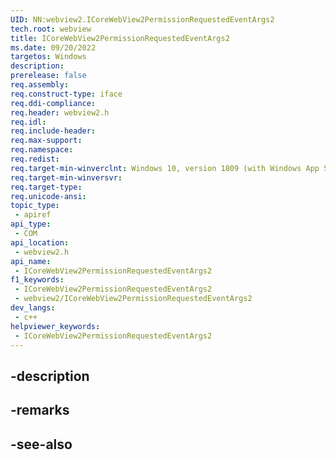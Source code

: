 ```yaml
---
UID: NN:webview2.ICoreWebView2PermissionRequestedEventArgs2
tech.root: webview
title: ICoreWebView2PermissionRequestedEventArgs2
ms.date: 09/20/2022
targetos: Windows
description: 
prerelease: false
req.assembly: 
req.construct-type: iface
req.ddi-compliance: 
req.header: webview2.h
req.idl: 
req.include-header: 
req.max-support: 
req.namespace: 
req.redist: 
req.target-min-winverclnt: Windows 10, version 1809 (with Windows App SDK 1.1 or later)
req.target-min-winversvr: 
req.target-type: 
req.unicode-ansi: 
topic_type:
 - apiref
api_type:
 - COM
api_location:
 - webview2.h
api_name:
 - ICoreWebView2PermissionRequestedEventArgs2
f1_keywords:
 - ICoreWebView2PermissionRequestedEventArgs2
 - webview2/ICoreWebView2PermissionRequestedEventArgs2
dev_langs:
 - c++
helpviewer_keywords:
 - ICoreWebView2PermissionRequestedEventArgs2
---
```


## -description

## -remarks

## -see-also

